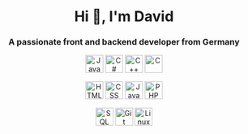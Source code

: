 <h1 align="center">Hi 👋, I'm David</h1>
<h3 align="center">A passionate front and backend developer from Germany</h3>
<p align="center">
<a href="java" title="Java"><img width="35px" height="35px" src="https://devlog.wiki/img/java.svg" alt="Java" loading="lazy"></a>
<a href="csharp" title="C#"><img width="35px" height="35px" src="https://devlog.wiki/img/csharp.svg" alt="C#" loading="lazy"></a>
<a href="cplusplus" title="C++"><img width="35px" height="35px" src="https://devlog.wiki/img/cplusplus.svg" alt="C++" loading="lazy"></a>
<a href="c" title="C"><img width="35px" height="35px" src="https://devlog.wiki/img/c.svg" alt="C" loading="lazy"></a>
</p>

<p align="center">
<a href="html" title="HTML2"><img width="35px" height="35px" src="https://devlog.wiki/img/html.svg" alt="HTML" loading="lazy"></a>
<a href="css" title="CSS"><img width="35px" height="35px" src="https://devlog.wiki/img/css.svg" alt="CSS" loading="lazy"></a>
<a href="javascript" title="JavaScript"><img width="35px" height="35px" src="https://devlog.wiki/img/javascript.svg" alt="JavaScript" loading="lazy"></a>
<a href="php" title="PHP"><img width="35px" height="35px" src="https://devlog.wiki/img/php.svg" alt="PHP" loading="lazy"></a>
</p>

<p align="center">
<a href="sql" title="SQL"><img width="35px" height="35px" src="https://devlog.wiki/img/sql.svg" alt="SQL" loading="lazy"></a>
<a href="git" title="Git"><img width="35px" height="35px" src="https://devlog.wiki/img/git.svg" alt="Git" loading="lazy"></a>
<a href="linux" title="Linux"><img width="35px" height="35px" src="https://devlog.wiki/img/linux.svg" alt="Linux" loading="lazy"></a>
</p>
